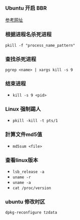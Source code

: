 ### Ubuntu 开启 BBR
[参考网址](https://www.cnblogs.com/binarization/p/6421877.html)

### 根据进程名杀死进程
```
pkill -f "process_name_pattern"
```

### 查找杀死进程
```
pgrep <name> | xargs kill -s 9
```

### 结束进程
- `kill -s 9 <pid>`

### Linux 强制踢人
- `pkill -kill -t pts/1`

### 計算文件md5值
- `md5sum <file>`

### 查看linux版本
- `lsb_release -a`
- `uname -r`
- `uname -a`
- `cat /proc/version`

### ubuntu 修改时区
```
dpkg-reconfigure tzdata
```
